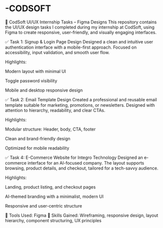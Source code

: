 # -CODSOFT
🎨 CodSoft UI/UX Internship Tasks – Figma Designs
This repository contains the UI/UX design tasks I completed during my internship at CodSoft, using Figma to create responsive, user-friendly, and visually engaging interfaces.

✅ Task 1: Signup & Login Page Design
Designed a clean and intuitive user authentication interface with a mobile-first approach. Focused on accessibility, input validation, and smooth user flow.

Highlights:

Modern layout with minimal UI

Toggle password visibility

Mobile and desktop responsive design

✅ Task 2: Email Template Design
Created a professional and reusable email template suitable for marketing, promotions, or newsletters. Designed with attention to hierarchy, readability, and clear CTAs.

Highlights:

Modular structure: Header, body, CTA, footer

Clean and brand-friendly design

Optimized for mobile readability

✅ Task 4: E-Commerce Website for Integro Technology
Designed an e-commerce interface for an AI-focused company. The layout supports browsing, product details, and checkout, tailored for a tech-savvy audience.

Highlights:

Landing, product listing, and checkout pages

AI-themed branding with a minimalist, modern UI

Responsive and user-centric structure

📁 Tools Used: Figma
🧠 Skills Gained: Wireframing, responsive design, layout hierarchy, component structuring, UX principles

